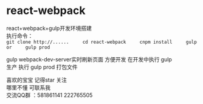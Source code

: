 # react-webpack     
react+webpack+gulp开发环境搭建    
执行命令：    
` git clone http://......    
  cd react-webpack    
  cnpm install    
  gulp    
  or    
  gulp prod    
`

gulp webpack-dev-server实时刷新页面 方便开发  在开发中执行 gulp     
生产 执行 gulp prod 打包文件    

喜欢的宝宝 记得star 关注    
哪里不懂 可联系我     
交流QQ群 ：581861141    222765505
